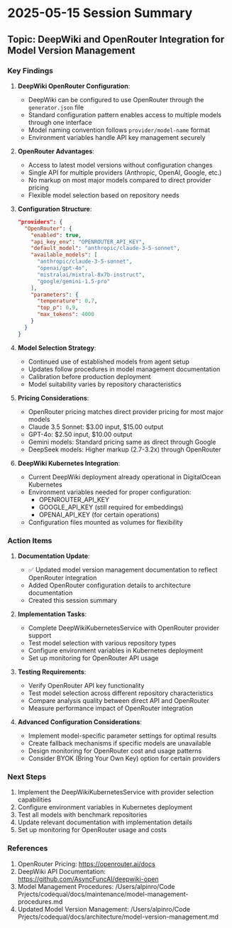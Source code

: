# 2025-05-15 Session Summary

## Topic: DeepWiki and OpenRouter Integration for Model Version Management

### Key Findings

1. **DeepWiki OpenRouter Configuration**:
   - DeepWiki can be configured to use OpenRouter through the `generator.json` file
   - Standard configuration pattern enables access to multiple models through one interface
   - Model naming convention follows `provider/model-name` format
   - Environment variables handle API key management securely

2. **OpenRouter Advantages**:
   - Access to latest model versions without configuration changes
   - Single API for multiple providers (Anthropic, OpenAI, Google, etc.)
   - No markup on most major models compared to direct provider pricing
   - Flexible model selection based on repository needs

3. **Configuration Structure**:
   ```json
   "providers": {
     "OpenRouter": {
       "enabled": true,
       "api_key_env": "OPENROUTER_API_KEY",
       "default_model": "anthropic/claude-3-5-sonnet",
       "available_models": [
         "anthropic/claude-3-5-sonnet",
         "openai/gpt-4o", 
         "mistralai/mixtral-8x7b-instruct",
         "google/gemini-1.5-pro"
       ],
       "parameters": {
         "temperature": 0.7,
         "top_p": 0.9,
         "max_tokens": 4000
       }
     }
   }
   ```

4. **Model Selection Strategy**:
   - Continued use of established models from agent setup
   - Updates follow procedures in model management documentation
   - Calibration before production deployment
   - Model suitability varies by repository characteristics

5. **Pricing Considerations**:
   - OpenRouter pricing matches direct provider pricing for most major models
   - Claude 3.5 Sonnet: $3.00 input, $15.00 output
   - GPT-4o: $2.50 input, $10.00 output
   - Gemini models: Standard pricing same as direct through Google
   - DeepSeek models: Higher markup (2.7-3.2x) through OpenRouter

6. **DeepWiki Kubernetes Integration**:
   - Current DeepWiki deployment already operational in DigitalOcean Kubernetes
   - Environment variables needed for proper configuration:
     - OPENROUTER_API_KEY
     - GOOGLE_API_KEY (still required for embeddings)
     - OPENAI_API_KEY (for certain operations)
   - Configuration files mounted as volumes for flexibility

### Action Items

1. **Documentation Update**:
   - ✅ Updated model version management documentation to reflect OpenRouter integration
   - Added OpenRouter configuration details to architecture documentation
   - Created this session summary

2. **Implementation Tasks**:
   - Complete DeepWikiKubernetesService with OpenRouter provider support
   - Test model selection with various repository types
   - Configure environment variables in Kubernetes deployment
   - Set up monitoring for OpenRouter API usage

3. **Testing Requirements**:
   - Verify OpenRouter API key functionality
   - Test model selection across different repository characteristics
   - Compare analysis quality between direct API and OpenRouter
   - Measure performance impact of OpenRouter integration

4. **Advanced Configuration Considerations**:
   - Implement model-specific parameter settings for optimal results
   - Create fallback mechanisms if specific models are unavailable
   - Design monitoring for OpenRouter cost and usage patterns
   - Consider BYOK (Bring Your Own Key) option for certain providers

### Next Steps

1. Implement the DeepWikiKubernetesService with provider selection capabilities
2. Configure environment variables in Kubernetes deployment
3. Test all models with benchmark repositories
4. Update relevant documentation with implementation details
5. Set up monitoring for OpenRouter usage and costs

### References

1. OpenRouter Pricing: https://openrouter.ai/docs
2. DeepWiki API Documentation: https://github.com/AsyncFuncAI/deepwiki-open
3. Model Management Procedures: /Users/alpinro/Code Prjects/codequal/docs/maintenance/model-management-procedures.md
4. Updated Model Version Management: /Users/alpinro/Code Prjects/codequal/docs/architecture/model-version-management.md